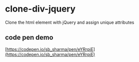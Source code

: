 # clone-div-jquery
Clone the html element with jQuery and assign unique attributes

## code pen demo
[https://codepen.io/sb_sharma/pen/eYRrpjE](https://codepen.io/sb_sharma/pen/eYRrpjE)